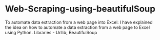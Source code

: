 # Web-Scraping-using-beautifulSoup
To automate data extraction from a web page into Excel: I have explained the idea on how to automate a data extraction from a web page to Excel using Python. Libraries - Urllib, BeautifulSoup
